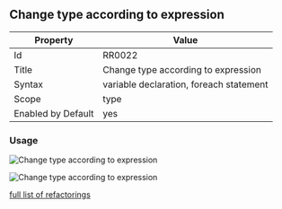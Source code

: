 ## Change type according to expression

Property | Value
--- | --- 
Id | RR0022
Title | Change type according to expression
Syntax | variable declaration, foreach statement
Scope | type
Enabled by Default | yes

### Usage

![Change type according to expression](../../images/refactorings/ChangeTypeAccordingToExpression.png)

![Change type according to expression](../../images/refactorings/ChangeForEachTypeAccordingToExpression.png)

[full list of refactorings](Refactorings.md)
